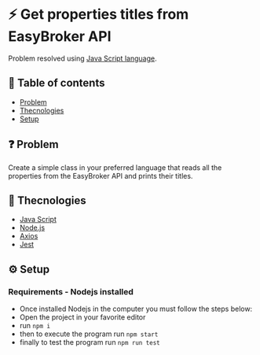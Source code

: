 # :zap: Get properties titles from EasyBroker API

Problem resolved using [Java Script language](https://www.javascript.com/).

## :page_facing_up: Table of contents

- [Problem](#-problem)
- [Thecnologies](#-thecnologies)
- [Setup](#%EF%B8%8F-setup)

## ❓ Problem
Create a simple class in your preferred language that reads all the properties from the EasyBroker API and prints their titles.

## 🤖 Thecnologies

- [Java Script](https://www.javascript.com)
- [Node.js](https://nodejs.org/en/docs)
- [Axios](https://axios-http.com/docs/intro)
- [Jest](https://jestjs.io/docs/getting-started)

## ⚙️ Setup
 ### Requirements - Nodejs installed
 - Once installed Nodejs in the computer you must follow the steps below:
 - Open the project in your favorite editor
 - run `npm i`
 - then to execute the program run `npm start`
 - finally to test the program run `npm run test`
